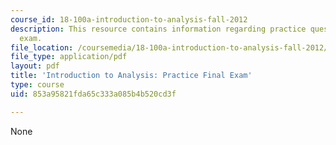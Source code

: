 ```yaml
---
course_id: 18-100a-introduction-to-analysis-fall-2012
description: This resource contains information regarding practice questions for final
  exam.
file_location: /coursemedia/18-100a-introduction-to-analysis-fall-2012/853a95821fda65c333a085b4b520cd3f_MIT18_100AF12_Finalexam.pdf
file_type: application/pdf
layout: pdf
title: 'Introduction to Analysis: Practice Final Exam'
type: course
uid: 853a95821fda65c333a085b4b520cd3f

---
```

None
